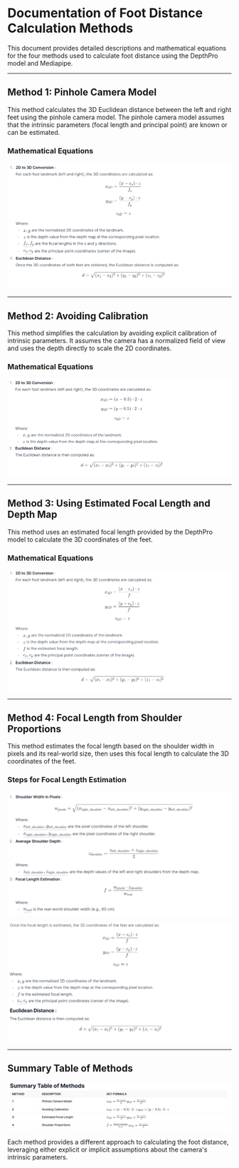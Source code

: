 
# Documentation of Foot Distance Calculation Methods

This document provides detailed descriptions and mathematical equations for the four methods used to calculate foot distance using the DepthPro model and Mediapipe.

---

## Method 1: Pinhole Camera Model

This method calculates the 3D Euclidean distance between the left and right feet using the pinhole camera model. The pinhole camera model assumes that the intrinsic parameters (focal length and principal point) are known or can be estimated.

### **Mathematical Equations**

![Sample Image](images\1.png)

---

## Method 2: Avoiding Calibration

This method simplifies the calculation by avoiding explicit calibration of intrinsic parameters. It assumes the camera has a normalized field of view and uses the depth directly to scale the 2D coordinates.

### **Mathematical Equations**
![Sample Image](images\2.png)

---

## Method 3: Using Estimated Focal Length and Depth Map

This method uses an estimated focal length provided by the DepthPro model to calculate the 3D coordinates of the feet.

### **Mathematical Equations**
![Sample Image](images\3.png)

---

## Method 4: Focal Length from Shoulder Proportions

This method estimates the focal length based on the shoulder width in pixels and its real-world size, then uses this focal length to calculate the 3D coordinates of the feet.

### **Steps for Focal Length Estimation**
![Sample Image](images\4.png)

![Sample Image](images\5.png)


---

## Summary Table of Methods
![Sample Image](images\11.png)


Each method provides a different approach to calculating the foot distance, leveraging either explicit or implicit assumptions about the camera's intrinsic parameters.